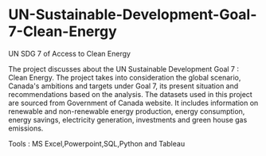 # UN-Sustainable-Development-Goal-7-Clean-Energy
UN SDG 7 of Access to Clean Energy

The project discusses about the UN Sustainable Development Goal 7 : Clean Energy.
The project takes into consideration the global scenario, Canada's ambitions and targets under Goal 7, its present situation 
and recommendations based on the analysis.
The datasets used in this project are sourced from Government of Canada website. It includes information on renewable and non-renewable energy production, energy consumption, energy savings, electricity generation, investments and green house gas emissions.

Tools : MS Excel,Powerpoint,SQL,Python and Tableau


